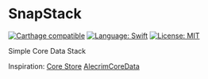 # SnapStack
[![Carthage compatible](https://img.shields.io/badge/Carthage-compatible-4BC51D.svg?style=flat)](https://github.com/Carthage/Carthage)
[![Language: Swift](https://img.shields.io/badge/lang-Swift-orange.svg?style=flat)](https://developer.apple.com/swift/)
[![License: MIT](https://img.shields.io/badge/license-MIT-blue.svg?style=flat)](https://raw.githubusercontent.com/FredrikSjoberg/SnapStack/master/LICENSE)

Simple Core Data Stack

Inspiration:
[Core Store](https://github.com/JohnEstropia/CoreStore)
[AlecrimCoreData](https://github.com/Alecrim/AlecrimCoreData)